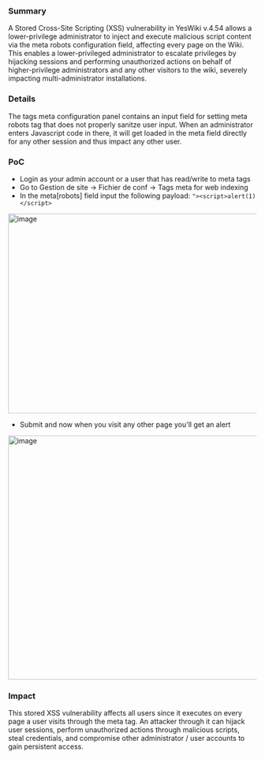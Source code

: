 ### Summary
A Stored Cross-Site Scripting (XSS) vulnerability in YesWiki v.4.54 allows a lower-privilege administrator to inject and execute malicious script content via the meta robots configuration field, affecting every page on the Wiki. This enables a lower-privileged administrator to escalate privileges by hijacking sessions and performing unauthorized actions on behalf of higher-privilege administrators and any other visitors to the wiki, severely impacting multi-administrator installations.

### Details
The tags meta configuration panel contains an input field for setting meta robots tag that does not properly sanitze user input. When an administrator enters Javascript code in there, it will get loaded in the meta field directly for any other session and thus impact any other user. 

### PoC

* Login as your admin account or a user that has read/write to meta tags
* Go to Gestion de site -> Fichier de conf -> Tags meta for web indexing
* In the meta[robots] field input the following payload: `"><script>alert(1)</script>`

<img width="1007" height="405" alt="image" src="https://github.com/user-attachments/assets/e8d9af73-44a6-42d3-9a47-b428f9201adc" />

* Submit and now when you visit any other page you'll get an alert

<img width="1007" height="495" alt="image" src="https://github.com/user-attachments/assets/b09bc7ba-4fd4-49f5-a6dd-52640fb7e130" />

### Impact

This stored XSS vulnerability affects all users since it executes on every page a user visits through the meta tag. An attacker through it can hijack user sessions, perform unauthorized actions through malicious scripts, steal credentials, and compromise other administrator / user accounts to gain persistent access.
